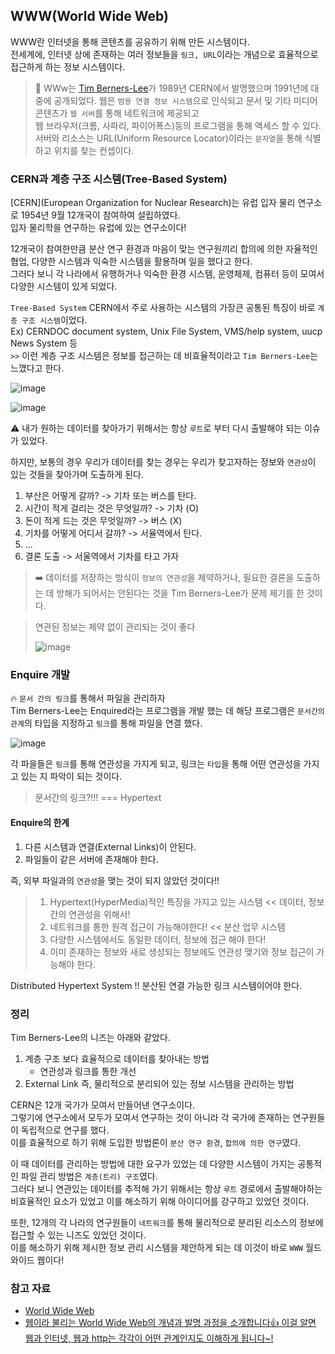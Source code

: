 ## WWW(World Wide Web)

WWW란 인터넷을 통해 콘텐츠를 공유하기 위해 만든 시스템이다.   
전세계에, 인터넷 상에 존재하는 여러 정보들을 `링크, URL`이라는 개념으로 효율적으로 접근하게 하는 정보 시스템이다.

> 📌 WWw는 [Tim Berners-Lee](https://en.wikipedia.org/wiki/World_Wide_Web)가 1989년 CERN에서 발명했으며 1991년에 대중에 공개되었다.
> 웹은 `범용 연결 정보 시스템`으로  인식되고 문서 및 기타 미디어 콘텐츠가 `웹 서버`를 통해 네트워크에 제공되고   
> 웹 브라우저(크롬, 사파리, 파이어폭스)등의 프로그램을 통해 액세스 할 수 있다.   
> 서버와 리소스는 URL(Uniform Resource Locator)이라는 `문자열`을 통해 식별하고 위치를 찾는 컨셉이다.


### CERN과 계층 구조 시스템(Tree-Based System)

[CERN](European Organization for Nuclear Research)는 유럽 입자 물리 연구소로 1954년 9월 12개국이 참여하여 설립하였다.   
입자 물리학을 연구하는 유럽에 있는 연구소이다!
 
12개국이 참여한만큼 분산 연구 환경과 마음이 맞는 연구원끼리 합의에 의한 자율적인 협업, 다양한 시스템과 익숙한 시스템을 활용하며 일을 했다고 한다.   
그러다 보니 각 나라에서 유행하거나 익숙한 환경 시스템, 운영체제, 컴퓨터 등이 모여서 다양한 시스템이 있게 되었다.

`Tree-Based System` CERN에서 주로 사용하는 시스템의 가장큰 공통된 특징이 바로 `계층 구조 시스템`이었다.   
Ex) CERNDOC document system, Unix File System, VMS/help system, uucp News System 등   
`>>` 이런 계층 구조 시스템은 정보를 접근하는 데 비효율적이라고 `Tim Berners-Lee`는 느꼈다고 한다.

![image](https://github.com/user-attachments/assets/afdd0739-f777-4eec-9347-42716b17e439)

![image](https://github.com/user-attachments/assets/af25badd-031f-41c0-8d49-32af949eb5d5)

⚠️ 내가 원하는 데이터를 찾아가기 위해서는 항상 `루트`로 부터 다시 출발해야 되는 이슈가 있었다.

하지만, 보통의 경우 우리가 데이터를 찾는 경우는 우리가 찾고자하는 정보와 `연관성`이 있는 것들을 찾아가며 도출하게 된다.

1. 부산은 어떻게 갈까? -> 기차 또는 버스를 탄다.
2. 시간이 적게 걸리는 것은 무엇일까? -> 기차 (O)
3. 돈이 적게 드는 것은 무엇일까? -> 버스 (X)
4. 기차를 어떻게 어디서 갈까? -> 서율역에서 탄다.
5. ...
6. 결론 도출 -> 서울역에서 기차를 타고 가자


> ➡️ 데이터를 저장하는 방식이 `정보의 연관성`을 제약하거나, 필요한 결론을 도출하는 데 방해가 되어서는 안된다는 것을 Tim Berners-Lee가 문제 제기를 한 것이다.

>  연관된 정보는 제약 없이 관리되는 것이 좋다
> 
> ![image](https://github.com/user-attachments/assets/bf3c2f17-70ec-4fc8-b1d8-896137def6c2)


### Enquire 개발

🔥 `문서 간의 링크`를 통해서 파일을 관리하자   
Tim Berners-Lee는 Enquired라는 프로그램을 개발 했는 데 해당 프로그램은 `문서간의 관계`의 타입을 지정하고 `링크`를 통해 파일을 연결 했다.  

![image](https://github.com/user-attachments/assets/96af186d-d861-4001-b4d2-8dba9c18d8d7)

각 파을들은 `링크`를 통해 연관성을 가지게 되고, 링크는 `타입`을 통해 어떤 연관성을 가지고 있는 지 파악이 되는 것이다.

> 문서간의 링크?!!! === Hypertext

#### Enquire의 한계

1. 다른 시스템과 연결(External Links)이 안된다.
2. 파일들이 같은 서버에 존재해야 한다.

즉, 외부 파일과의 `연관성`을 맺는 것이 되지 않았던 것이다!!

> 1. Hypertext(HyperMedia)적인 특징을 가지고 있는 시스템 << 데이터, 정보간의 연관성을 위해서!
> 2. 네트워크를 통한 원격 접근이 가능해야한다! << 분산 업무 시스템
> 3. 다양한 시스템에서도 동일한 데이터, 정보에 접근 해야 한다!
> 4. 이미 존재하는 정보와 새로 생성되는 정보에도 연관성 맺기와 정보 접근이 가능해야 한다.

Distributed Hypertext System !! 분산된 연결 가능한 링크 시스템이어야 한다.


### 정리

Tim Berners-Lee의 니즈는 아래와 같았다.

1. 계층 구조 보다 효율적으로 데이터를 찾아내는 방법
   - 연관성과 링크를 통한 개선
2. External Link 즉, 물리적으로 분리되어 있는 정보 시스템을 관리하는 방법

CERN은 12개 국가가 모여서 만들어낸 연구소이다.      
그렇기에 연구소에서 모두가 모여서 연구하는 것이 아니라 각 국가에 존재하는 연구원들이 독립적으로 연구를 했다.   
이를 효율적으로 하기 위해 도입한 방법론이 `분산 연구 환경`, `합의에 의한 연구`였다.

이 때 데이터를 관리하는 방법에 대한 요구가 있었는 데 다양한 시스템이 가지는 공통적인 파일 관리 방법은 `계층(트리) 구조`였다.   
그러다 보니 연관있는 데이터를 추적해 가기 위해서는 항상 `루트` 경로에서 출발해야하는 비효율적인 요소가 있었고 이를 해소하기 위해 아이디어를 강구하고 있었던 것이다.   

또한, 12개의 각 나라의 연구원들이 `네트워크`를 통해 물리적으로 분리된 리소스의 정보에 접근할 수 있는 니즈도 있었던 것이다.   
이를 해소하기 위해 제시한 정보 관리 시스템을 제안하게 되는 데 이것이 바로 `WWW` 월드 와이드 웹이다!


### 참고 자료
- [World Wide Web](https://en.wikipedia.org/wiki/World_Wide_Web)
- [웹이라 불리는 World Wide Web의 개념과 발명 과정을 소개합니다👍 이걸 알면 웹과 인터넷, 웹과 http는 각각이 어떤 관계인지도 이해하게 됩니다~!](https://www.youtube.com/watch?v=1JjUYaoxJ9Y&t=80s&ab_channel=%EC%89%AC%EC%9A%B4%EC%BD%94%EB%93%9C)